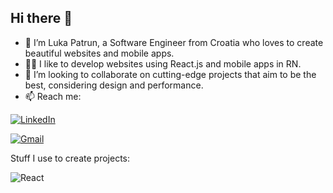 ## Hi there 👋

- 👋 I’m Luka Patrun, a Software Engineer from Croatia who loves to create beautiful websites and mobile apps.
- 🧑‍💻 I like to develop websites using React.js and mobile apps in RN.
- 👯 I’m looking to collaborate on cutting-edge projects that aim to be the best, considering design and performance.
- 📫 Reach me:

<a href='https://www.linkedin.com/in/luka-patrun/' target="_blank"><img alt='LinkedIn' src='https://img.shields.io/badge/Luka%20Patrun-100000?style=for-the-badge&logo=LinkedIn&logoColor=0072b1&labelColor=ffffff&color=0072b1'/></a>

<a href='mailto:luka.patrun@gmail.com' target="_blank"><img alt='Gmail' src='https://img.shields.io/badge/Luka%20Patrun-100000?style=for-the-badge&logo=Gmail&logoColor=c71610&labelColor=ffffff&color=c71610'/></a>


Stuff I use to create projects:

<img alt='React' src='https://img.shields.io/badge/React-100000?style=for-the-badge&logo=React&logoColor=ffffff&color=347ca0'/>

<!--
**lpatrun/lpatrun** is a ✨ _special_ ✨ repository because its `README.md` (this file) appears on your GitHub profile.

Here are some ideas to get you started:

- 🔭 I’m currently working on ...
- 🌱 I’m currently learning ...
- 👯 I’m looking to collaborate on ...
- 🤔 I’m looking for help with ...
- 💬 Ask me about ...
- 📫 How to reach me: ...
- ⚡ Fun fact: ...
-->
